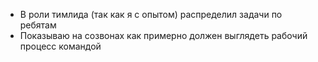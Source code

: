 - В роли тимлида (так как я с опытом) распределил задачи по ребятам
- Показываю на созвонах как примерно должен выглядеть рабочий процесс командой
